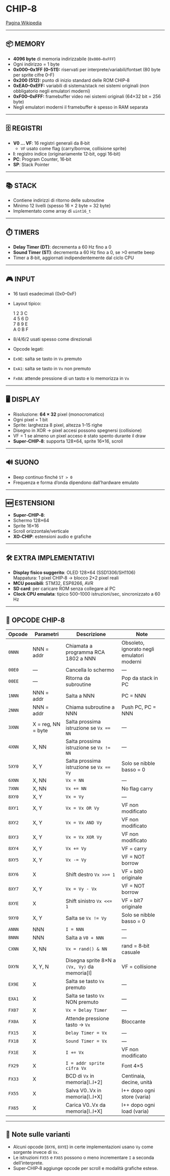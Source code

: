 # CHIP‑8

[Pagina Wikipedia](https://en.wikipedia.org/wiki/CHIP-8)

---

## 📦 MEMORY
- **4096 byte** di memoria indirizzabile (`0x000–0xFFF`)
- Ogni indirizzo = 1 byte
- **0x000–0x1FF (0–511):** riservati per interprete/variabili/fontset (80 byte per sprite cifre 0–F)
- **0x200 (512):** punto di inizio standard delle ROM CHIP‑8
- **0xEA0–0xEFF:** variabili di sistema/stack nei sistemi originali (non obbligatorio negli emulatori moderni)
- **0xF00–0xFFF:** framebuffer video nei sistemi originali (64×32 bit = 256 byte)
- Negli emulatori moderni il framebuffer è spesso in RAM separata

---

## 🗄️ REGISTRI
- **V0 … VF**: 16 registri generali da 8‑bit
  - `VF` usato come flag (carry/borrow, collisione sprite)
- **I**: registro indice (originariamente 12‑bit, oggi 16‑bit)
- **PC**: Program Counter, 16‑bit
- **SP**: Stack Pointer

---

## 📚 STACK
- Contiene indirizzi di ritorno delle subroutine
- Minimo 12 livelli (spesso 16 × 2 byte = 32 byte)
- Implementato come array di `uint16_t`

---

## ⏱️ TIMERS
- **Delay Timer (DT)**: decrementa a 60 Hz fino a 0
- **Sound Timer (ST)**: decrementa a 60 Hz fino a 0, se >0 emette beep
- Timer a 8‑bit, aggiornati indipendentemente dal ciclo CPU

---

## 🎮 INPUT
- 16 tasti esadecimali (0x0–0xF)
- Layout tipico:

    1 2 3 C  
    4 5 6 D  
    7 8 9 E  
    A 0 B F  

- 8/4/6/2 usati spesso come direzionali
- Opcode legati:
- `Ex9E`: salta se tasto in `Vx` premuto
- `ExA1`: salta se tasto in `Vx` non premuto
- `Fx0A`: attende pressione di un tasto e lo memorizza in `Vx`

---

## 🖥️ DISPLAY
- Risoluzione: **64 × 32** pixel (monocromatico)
- Ogni pixel = 1 bit
- Sprite: larghezza 8 pixel, altezza 1–15 righe
- Disegno in XOR → pixel accesi possono spegnersi (collisione)
- VF = 1 se almeno un pixel acceso è stato spento durante il draw
- **Super‑CHIP‑8**: supporta 128×64, sprite 16×16, scroll

---

## 🔊 SUONO
- Beep continuo finché `ST > 0`
- Frequenza e forma d’onda dipendono dall’hardware emulato

---

## 🆕 ESTENSIONI
- **Super‑CHIP‑8**:
- Schermo 128×64
- Sprite 16×16
- Scroll orizzontale/verticale
- **XO‑CHIP**: estensioni audio e grafiche

---

## 🛠️ EXTRA IMPLEMENTATIVI
- **Display fisico suggerito**: OLED 128×64 (SSD1306/SH1106)  
Mappatura: 1 pixel CHIP‑8 → blocco 2×2 pixel reali
- **MCU possibili**: STM32, ESP8266, AVR
- **SD card**: per caricare ROM senza collegare al PC
- **Clock CPU emulata**: tipico 500–1000 istruzioni/sec, sincronizzato a 60 Hz

---

## 📜 OPCODE CHIP‑8

| Opcode | Parametri | Descrizione | Note |
|--------|-----------|-------------|------|
| `0NNN` | NNN = addr | Chiamata a programma RCA 1802 a NNN | Obsoleto, ignorato negli emulatori moderni |
| `00E0` | — | Cancella lo schermo | — |
| `00EE` | — | Ritorna da subroutine | Pop da stack in PC |
| `1NNN` | NNN = addr | Salta a NNN | PC = NNN |
| `2NNN` | NNN = addr | Chiama subroutine a NNN | Push PC, PC = NNN |
| `3XNN` | X = reg, NN = byte | Salta prossima istruzione se `Vx == NN` | — |
| `4XNN` | X, NN | Salta prossima istruzione se `Vx != NN` | — |
| `5XY0` | X, Y | Salta prossima istruzione se `Vx == Vy` | Solo se nibble basso = 0 |
| `6XNN` | X, NN | `Vx = NN` | — |
| `7XNN` | X, NN | `Vx += NN` | No flag carry |
| `8XY0` | X, Y | `Vx = Vy` | — |
| `8XY1` | X, Y | `Vx = Vx OR Vy` | VF non modificato |
| `8XY2` | X, Y | `Vx = Vx AND Vy` | VF non modificato |
| `8XY3` | X, Y | `Vx = Vx XOR Vy` | VF non modificato |
| `8XY4` | X, Y | `Vx += Vy` | VF = carry |
| `8XY5` | X, Y | `Vx -= Vy` | VF = NOT borrow |
| `8XY6` | X | Shift destro `Vx >>= 1` | VF = bit0 originale |
| `8XY7` | X, Y | `Vx = Vy - Vx` | VF = NOT borrow |
| `8XYE` | X | Shift sinistro `Vx <<= 1` | VF = bit7 originale |
| `9XY0` | X, Y | Salta se `Vx != Vy` | Solo se nibble basso = 0 |
| `ANNN` | NNN | `I = NNN` | — |
| `BNNN` | NNN | Salta a `V0 + NNN` | — |
| `CXNN` | X, NN | `Vx = rand() & NN` | rand = 8‑bit casuale |
| `DXYN` | X, Y, N | Disegna sprite 8×N a `(Vx, Vy)` da memoria[I] | VF = collisione |
| `EX9E` | X | Salta se tasto `Vx` premuto | — |
| `EXA1` | X | Salta se tasto `Vx` NON premuto | — |
| `FX07` | X | `Vx = Delay Timer` | — |
| `FX0A` | X | Attende pressione tasto → `Vx` | Bloccante |
| `FX15` | X | `Delay Timer = Vx` | — |
| `FX18` | X | `Sound Timer = Vx` | — |
| `FX1E` | X | `I += Vx` | VF non modificato |
| `FX29` | X | `I = addr sprite cifra Vx` | Font 4×5 |
| `FX33` | X | BCD di `Vx` in memoria[I..I+2] | Centinaia, decine, unità |
| `FX55` | X | Salva V0..Vx in memoria[I..I+X] | I++ dopo ogni store (varia) |
| `FX65` | X | Carica V0..Vx da memoria[I..I+X] | I++ dopo ogni load (varia) |

---

## 📌 Note sulle varianti
- Alcuni opcode (`8XY6`, `8XYE`) in certe implementazioni usano `Vy` come sorgente invece di `Vx`.
- Le istruzioni `FX55` e `FX65` possono o meno incrementare `I` a seconda dell’interprete.
- Super‑CHIP‑8 aggiunge opcode per scroll e modalità grafiche estese.